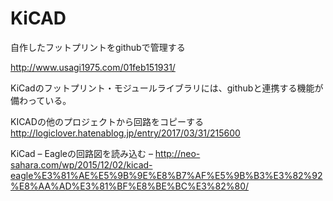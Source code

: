 # KiCAD
自作したフットプリントをgithubで管理する

http://www.usagi1975.com/01feb151931/

KiCadのフットプリント・モジュールライブラリには、githubと連携する機能が備わっている。

KICADの他のプロジェクトから回路をコピーする
http://logiclover.hatenablog.jp/entry/2017/03/31/215600

KiCad – Eagleの回路図を読み込む –
http://neo-sahara.com/wp/2015/12/02/kicad-eagle%E3%81%AE%E5%9B%9E%E8%B7%AF%E5%9B%B3%E3%82%92%E8%AA%AD%E3%81%BF%E8%BE%BC%E3%82%80/
